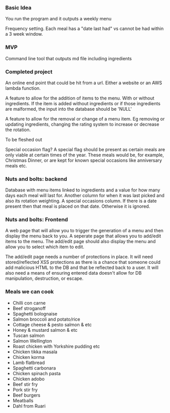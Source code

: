 ### Basic Idea

You run the program and it outputs a weekly menu

Frequency setting. Each meal has a "date last had" vs cannot be had within a 3 week window. 

### MVP

Command line tool that outputs md file including ingredients

### Completed project

An online end point that could be hit from a url. Either a website or an AWS lambda function. 

A feature to allow for the addition of items to the menu. With or without ingredients. If the item is added without ingredients or if those ingredients are malformed, the input into the database should be 'NULL'

A feature to allow for the removal or change of a menu item. Eg removing or updating ingredients, changing the rating system to increase or decrease the rotation. 

To be fleshed out

Special occasion flag? 
A special flag should be present as certain meals are only viable at certain times of the year. These meals would be, for example, Christmas Dinner, or are kept for known special occasions like anniversary meals etc.

### Nuts and bolts: backend

Database with menu items linked to ingredients and a value for how many days each meal will last for. Another column for when it was last picked and also its rotation weighting. A special occasions column. If there is a date present then that meal is placed on that date. Otherwise it is ignored. 

### Nuts and bolts: Frontend

A web page that will allow you to trigger the generation of a menu and then display the menu back to you. A seperate page that allows you to add/edit items to the menu. The add/edit page should also display the menu and allow you to select which item to edit.

The add/edit page needs a number of protections in place. It will need stored/reflected XSS protections as there is a chance that someone could add malicious HTML to the DB and that be reflected back to a user. It will also need a means of ensuring entered data doesn't allow for DB manipulation, destruction, or escape. 

### Meals we can cook
+ Chilli con carne
+ Beef stroganoff 
+ Spaghetti bolognaise 
+ Salmon broccoli and potato/rice
+ Cottage cheese & pesto salmon & etc
+ Honey & mustard salmon & etc
+ Tuscan salmon 
+ Salmon Wellington
+ Roast chicken with Yorkshire pudding etc
+ Chicken tikka masala
+ Chicken korma
+ Lamb flatbread
+ Spaghetti carbonara
+ Chicken spinach pasta
+ Chicken adobo
+ Beef stir fry
+ Pork stir fry
+ Beef burgers
+ Meatballs
+ Dahl from Ruari


